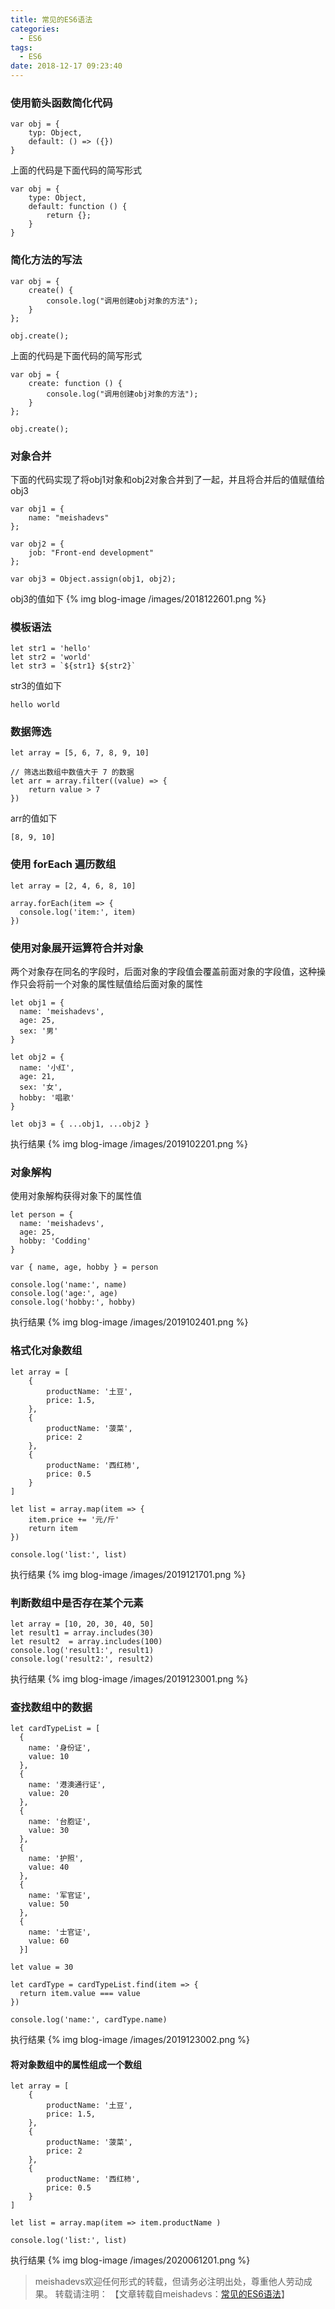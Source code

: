 ```yaml
---
title: 常见的ES6语法
categories:
  - ES6
tags:
  - ES6
date: 2018-12-17 09:23:40
---
```


<!--more-->

### 使用箭头函数简化代码

	var obj = {
		typ: Object,
		default: () => ({})
	}
	
上面的代码是下面代码的简写形式

	var obj = {
		type: Object,
		default: function () {
			return {};
		}
	}


### 简化方法的写法

	var obj = {
		create() {
			console.log("调用创建obj对象的方法");
		}
	};

	obj.create();

上面的代码是下面代码的简写形式

	var obj = {
		create: function () {
			console.log("调用创建obj对象的方法");
		}
	};

	obj.create();
	
### 对象合并

下面的代码实现了将obj1对象和obj2对象合并到了一起，并且将合并后的值赋值给obj3

	var obj1 = {
		name: "meishadevs"
	};

	var obj2 = {
		job: "Front-end development"
	};

	var obj3 = Object.assign(obj1, obj2);
	
obj3的值如下
{% img blog-image /images/2018122601.png %}

### 模板语法

	let str1 = 'hello'
    let str2 = 'world'
    let str3 = `${str1} ${str2}`
	
str3的值如下

	hello world
	
### 数据筛选

	let array = [5, 6, 7, 8, 9, 10]

	// 筛选出数组中数值大于 7 的数据
	let arr = array.filter((value) => {
		return value > 7
	})
	
arr的值如下

	[8, 9, 10]
	
### 使用 forEach 遍历数组

	let array = [2, 4, 6, 8, 10]

	array.forEach(item => {
	  console.log('item:', item)
	})
	
### 使用对象展开运算符合并对象

两个对象存在同名的字段时，后面对象的字段值会覆盖前面对象的字段值，这种操作只会将前一个对象的属性赋值给后面对象的属性

	let obj1 = {
	  name: 'meishadevs',
	  age: 25,
	  sex: '男'
	}

	let obj2 = {
	  name: '小红',
	  age: 21,
	  sex: '女',
	  hobby: '唱歌'
	}

	let obj3 = { ...obj1, ...obj2 }

执行结果
{% img blog-image /images/2019102201.png %}

### 对象解构

使用对象解构获得对象下的属性值

	let person = {
	  name: 'meishadevs',
	  age: 25,
	  hobby: 'Codding'
	}

	var { name, age, hobby } = person

	console.log('name:', name)
	console.log('age:', age)
	console.log('hobby:', hobby)
	
执行结果
{% img blog-image /images/2019102401.png %}

### 格式化对象数组

	let array = [
		{
			productName: '土豆',
			price: 1.5,
		},
		{
			productName: '菠菜',
			price: 2
		},
		{
			productName: '西红柿',
			price: 0.5
		}
	]

	let list = array.map(item => {
		item.price += '元/斤'
		return item
	})

	console.log('list:', list)

执行结果
{% img blog-image /images/2019121701.png %}

### 判断数组中是否存在某个元素

	let array = [10, 20, 30, 40, 50]
	let result1 = array.includes(30)
	let result2  = array.includes(100)
	console.log('result1:', result1)
	console.log('result2:', result2)
	
执行结果
{% img blog-image /images/2019123001.png %}

### 查找数组中的数据

	let cardTypeList = [
      {
        name: '身份证',
        value: 10
      },
      {
        name: '港澳通行证',
        value: 20
      },
      {
        name: '台胞证',
        value: 30
      },
      {
        name: '护照',
        value: 40
      },
      {
        name: '军官证',
        value: 50
      },
      {
        name: '士官证',
        value: 60
      }]

    let value = 30

    let cardType = cardTypeList.find(item => {
      return item.value === value
    })

    console.log('name:', cardType.name)
	
执行结果
{% img blog-image /images/2019123002.png %}

#### 将对象数组中的属性组成一个数组

	let array = [
		{
			productName: '土豆',
			price: 1.5,
		},
		{
			productName: '菠菜',
			price: 2
		},
		{
			productName: '西红柿',
			price: 0.5
		}
	]

	let list = array.map(item => item.productName )

	console.log('list:', list)

执行结果
{% img blog-image /images/2020061201.png %}

> meishadevs欢迎任何形式的转载，但请务必注明出处，尊重他人劳动成果。
转载请注明： 【文章转载自meishadevs：[常见的ES6语法](http://meishadevs.coding.me/blog/%E5%B8%B8%E8%A7%81%E7%9A%84ES6%E8%AF%AD%E6%B3%95/)】